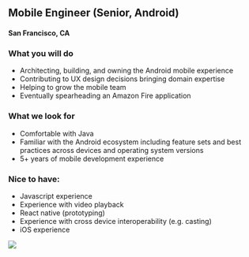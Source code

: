 ## Mobile Engineer (Senior, Android)
#### San Francisco, CA

### What you will do
+ Architecting, building, and owning the Android mobile experience
+ Contributing to UX design decisions bringing domain expertise
+ Helping to grow the mobile team
+ Eventually spearheading an Amazon Fire application

### What we look for
+ Comfortable with Java
+ Familiar with the Android ecosystem including feature sets and best practices across devices and operating system versions
+ 5+ years of mobile development experience

### Nice to have:
+ Javascript experience
+ Experience with video playback
+ React native (prototyping)
+ Experience with cross device interoperability (e.g. casting)
+ iOS experience


[<img src='https://dabuttonfactory.com/button.png?t=Learn+More&f=Calibri-Bold&ts=24&tc=fff&hp=20&vp=8&c=5&bgt=unicolored&bgc=29aafe'>](https://letsrockit.co/jobs/ughpbg8-mobile-engineer-senior-android)
